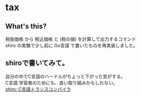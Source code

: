 # tax
## What's this?
税抜価格 から 税込価格 と (税の値) を計算して出力するコマンド  
shiro の実験で少し前に Go言語 で書いたものを再実装しました。  

## shiroで書いてみて。
自分の中でC言語のハードルがちょっと下がった気がする。  
C言語 学習者のためにも、良い取り組みかもしれない。  
<a href="https://github.com/gamma-410/shiro">shiro: C言語トランスコンパイラ</a>
